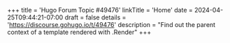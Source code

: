 +++
title = 'Hugo Forum Topic #49476'
linkTitle = 'Home'
date = 2024-04-25T09:44:21-07:00
draft = false
details = 'https://discourse.gohugo.io/t/49476'
description = "Find out the parent context of a template rendered with .Render"
+++
